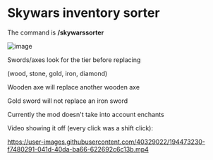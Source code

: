 # Skywars inventory sorter

The command is **/skywarssorter**

![image](https://user-images.githubusercontent.com/40329022/194472306-912160c4-b07a-456f-857b-75f161024be4.png)

Swords/axes look for the tier before replacing

(wood, stone, gold, iron, diamond)

Wooden axe will replace another wooden axe

Gold sword will not replace an iron sword

Currently the mod doesn't take into account enchants


Video showing it off (every click was a shift click):

https://user-images.githubusercontent.com/40329022/194473230-f7480291-041d-40da-ba66-622692c6c13b.mp4

